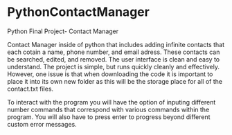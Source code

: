 # PythonContactManager
Python Final Project- Contact Manager

Contact Manager inside of python that includes adding infinite contacts that each cotain a name, phone number, and email adress. These contacts can be searched, edited, and removed. The user interface is clean and easy to understand. The project is simple, but runs quickly cleanly and effectively. However, one issue is that when downloading the code it is important to place it into its own new folder as this will be the storage place for all of the contact.txt files.

To interact with the program you will have the option of inputing different number commands that correspond with various commands within the program. You will also have to press enter to progress beyond different custom error messages.